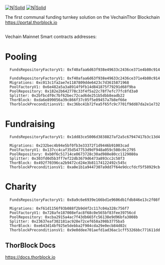 [![N|Solid](https://safehaven.io/files/tb-logo.png)](https://thorblock.io/)        [![N|Solid](https://safehaven.io/img/logo_color.png)](https://safehaven.io/)

The first communal funding turnkey solution on the VechainThor Blockchain
https://portal.thorblock.io

##

Vechain Mainnet Smart contracts addresses:

# Pooling

```
  FundsRepositoryFactoryV1: 0xf40afaa6d63f938e49633c2436ce371e4b80c914
```
```
  FundsRepositoryFactoryV1: 0xf40afaa6d63f938e49633c2436ce371e4b80c914
  Migrations: 0xc013c1fa2ae7e1187809dde6423c7d3615871968
  PoolFactoryV1: 0x6e482a5a3a8914f9fb14d841875f79291d68f9ba
  PoolRepository: 0x182e2b642778c33f4f5a22c78f7efc77fc8fd3a0
  Splitter: 0x2bfbcdf0c7bf62bec72cad6de251b5dbb8eadb22
  ThorBlock: 0xda6e899056a39c866f37c05f5e09457a7b8ef66e
  ThorblockPreconditionsV1: 0xc36bc41b72fea5f65fc9c7701f9dd87da2e1e732
```
  

# Fundraising

```
  FundsRepositoryFactoryV1: 0x1dd83ce5006d3838827af2a5c67947417b3c13d4
```
```  
  Migrations: 0x232bec4b94e5bf0fb3e33372f1d9446b91003cad
  PoolFactoryV1: 0x137cc4caf35d547753d9df948a059c508c0c2795
  PoolRepository: 0xb0f6c51714ce0673728c30ad980e80cc1129080a
  Splitter: 0x303fd0d5b3ff7ef22db3679d6473a893cc2c58f3
  ThorBlock: 0x492f70396ca2b9472cd24e3b81174122492c545c
  ThorblockPreconditionsV1: 0xa0e1b1a9447307a9dd7f64e9dccfdcf5f58929cb
```

# Charity

```
  FundsRepositoryFactoryV1: 0x8a9c6e6939e166bd1e9606db1fdb846e13c2f08f
```
```
  Migrations: 0xf61d1156f93b088f2b9d4f2c117c04a328c756f7
  PoolFactoryV1: 0x728afe187008efac8f68c0e565bf83fee39756cd
  PoolRepository: 0xcba2915a4ac7f43db665fc56138e9d96bfa3008b
  Splitter: 0x23637eaf302181ac928e72cef658a398b3775ba5
  ThorBlock: 0xe643d14bf925e5debba2f904cda29e0ecb84d02c
  ThorblockPreconditionsV1: 0x9e0ddee701aefd1ad36ac1cff5326bbc771611dd
```
  
  
## ThorBlock Docs

https://docs.thorblock.io
